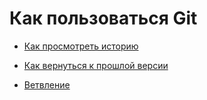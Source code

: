 # Как пользоваться Git
- [Как просмотреть историю](./log_help.md)

- [Как вернуться к прошлой версии](./reset_help.md)
- [Ветвление](./branch_help.md)
